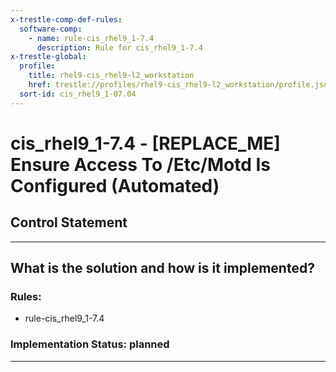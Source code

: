 ```yaml
---
x-trestle-comp-def-rules:
  software-comp:
    - name: rule-cis_rhel9_1-7.4
      description: Rule for cis_rhel9_1-7.4
x-trestle-global:
  profile:
    title: rhel9-cis_rhel9-l2_workstation
    href: trestle://profiles/rhel9-cis_rhel9-l2_workstation/profile.json
  sort-id: cis_rhel9_1-07.04
---
```


# cis_rhel9_1-7.4 - \[REPLACE_ME\] Ensure Access To /Etc/Motd Is Configured (Automated)

## Control Statement

______________________________________________________________________

## What is the solution and how is it implemented?

<!-- For implementation status enter one of: implemented, partial, planned, alternative, not-applicable -->

<!-- Note that the list of rules under ### Rules: is read-only and changes will not be captured after assembly to JSON -->

<!-- Add control implementation description here for control: cis_rhel9_1-7.4 -->

### Rules:

  - rule-cis_rhel9_1-7.4

### Implementation Status: planned

______________________________________________________________________
